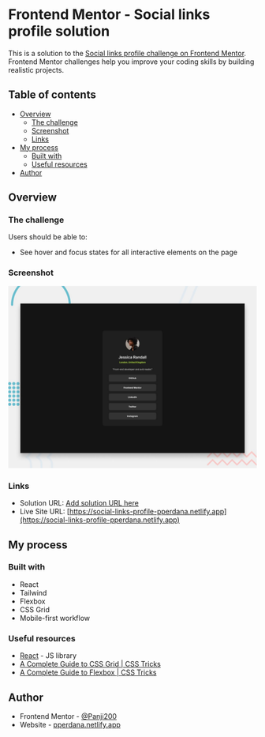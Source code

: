 # Frontend Mentor - Social links profile solution

This is a solution to the [Social links profile challenge on Frontend Mentor](https://www.frontendmentor.io/challenges/social-links-profile-UG32l9m6dQ). Frontend Mentor challenges help you improve your coding skills by building realistic projects.

## Table of contents
 
  - [Overview](#overview)
    - [The challenge](#the-challenge)
    - [Screenshot](#screenshot)
    - [Links](#links)
  - [My process](#my-process)
    - [Built with](#built-with)
    - [Useful resources](#useful-resources)
  - [Author](#author)

## Overview

### The challenge

Users should be able to:

- See hover and focus states for all interactive elements on the page

### Screenshot

![](./src/assets/desktop-preview.jpg)


### Links

- Solution URL: [Add solution URL here](https://your-solution-url.com)
- Live Site URL: [https://social-links-profile-pperdana.netlify.app](https://social-links-profile-pperdana.netlify.app)

## My process

### Built with

- React
- Tailwind
- Flexbox
- CSS Grid
- Mobile-first workflow

### Useful resources

- [React](https://reactjs.org/) - JS library
- [A Complete Guide to CSS Grid | CSS Tricks ](https://css-tricks.com/snippets/css/complete-guide-grid/)
- [A Complete Guide to Flexbox | CSS Tricks](https://css-tricks.com/snippets/css/a-guide-to-flexbox)

## Author

- Frontend Mentor - [@Panji200](https://www.frontendmentor.io/profile/Panji200)
- Website - [pperdana.netlify.app](https://pperdana.netlify.app)
